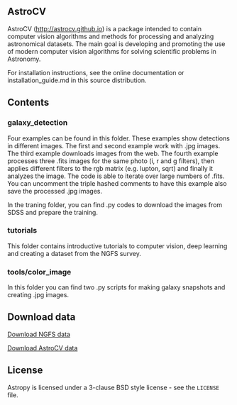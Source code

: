 ## AstroCV

AstroCV (<http://astrocv.github.io>) is a package intended to contain computer vision algorithms and methods for processing and analyzing astronomical datasets. The main goal is developing and promoting the use of modern computer vision algorithms for solving scientific problems in Astronomy.

For installation instructions, see the online documentation or installation_guide.md in this source distribution.

## Contents

### galaxy_detection

Four examples can be found in this folder. These examples show detections in different images. The first and second example work with .jpg images. The third example downloads images from the web. The fourth example processes three .fits images for the same photo (i, r and g filters), then applies different filters to the rgb matrix (e.g. lupton, sqrt) and finally it analyzes the image. The code is able to iterate over large numbers of .fits. You can uncomment the triple hashed comments to have this example also save the processed .jpg images.

In the traning folder, you can find .py codes to download the images from SDSS and prepare the training.

### tutorials

This folder contains introductive tutorials to computer vision, deep learning and creating a dataset from the NGFS survey.

### tools/color_image

In this folder you can find two .py scripts for making galaxy snapshots and creating .jpg images.

## Download data

[Download NGFS data](https://www.scidrive.org/scidrive/scidrive.html?share=OGDXRuYTNlgvgti)

[Download AstroCV data](https://www.scidrive.org/scidrive/scidrive.html?share=7YANf7V8SnBzIgi)


## License
Astropy is licensed under a 3-clause BSD style license - see the
``LICENSE`` file.
